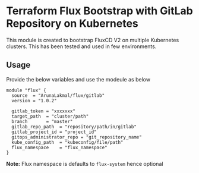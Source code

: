 # Terraform Flux Bootstrap with GitLab Repository on Kubernetes

This module is created to bootstrap FluxCD V2 on multiple Kubernetes clusters. This has been tested and used in few environments. 

## Usage 

Provide the below variables and use the modeule as below

```
module "flux" {
  source  = "ArunaLakmal/flux/gitlab"
  version = "1.0.2"

  gitlab_token = "xxxxxxx"
  target_path  = "cluster/path"
  branch       = "master"
  gitlab_repo_path  = "repository/path/in/gitlab"
  gitlab_project_id = "project_id"
  gitops_administrator_repo = "git_repository_name"
  kube_config_path  = "kubeconfig/file/path"
  flux_namespace    = "flux_namespace"
}
```

**Note:** Flux namespace is defaults to `flux-system` hence optional